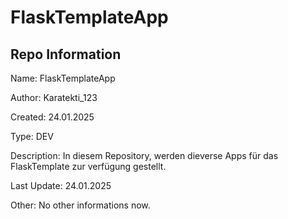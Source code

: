 # FlaskTemplateApp

## Repo Information

Name: FlaskTemplateApp

Author: Karatekti_123

Created: 24.01.2025

Type: DEV

Description: In diesem Repository, werden dieverse Apps für das FlaskTemplate zur verfügung gestellt.

Last Update: 24.01.2025

Other: No other informations now.
